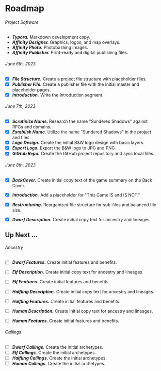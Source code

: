 # Roadmap

###### Project Software

- ***Typora.*** Markdown development copy.
- ***Affinity Designer.*** Graphics, logos, and map overlays.
- ***Affinity Photo.*** Photobashing images.
- ***Affinity Publisher.*** Print-ready and digital publishing files.

###### June 6th, 2023

- [x] ***File Structure.*** Create a project file structure with placeholder files.
- [x] ***Publisher File.*** Create a publisher file with the initial master and placeholder pages.
- [x] ***Introduction.*** Write the Introduction segment.

###### June 7th, 2023

- [x] ***Scrutinize Name.***  Research the name "Sundered Shadows" against RPGs and domains.
- [x] ***Establish Name.*** Utilize the name "Sundered Shadows" in the project and files.
- [x] ***Logo Design.*** Create the initial B&W logo design with basic layers.
- [x] ***Export Logo.*** Export the B&W logo to JPG and PNG.
- [x] ***GitHub Repo.*** Create the GitHub project repository and sync local files.

###### June 8th, 2023

- [x] ***BackCover.*** Create initial copy text of the game summary on the Back Cover.
- [x] ***Introduction.*** Add a placeholder for "This Game IS and IS NOT."
- [x] ***Restructuring.*** Reorganized file structure for sub-files and balanced file size.
- [x] ***Dwarf Description.*** Create initial copy text for ancestry and lineages.



## Up Next ...

###### Ancestry

- [ ] ***Dwarf Features.*** Create initial features and benefits.

- [ ] ***Elf Description.*** Create initial copy text for ancestry and lineages.
- [ ] ***Elf Features.*** Create initial features and benefits.

- [ ] ***Halfling Description.*** Create initial copy text for ancestry and lineages.
- [ ] ***Halfling Features.*** Create initial features and benefits.

- [ ] ***Human Description.*** Create initial copy text for ancestry and lineages.
- [ ] ***Human Features.*** Create initial features and benefits.

###### Callings

- [ ] ***Dwarf Callings.*** Create the initial archetypes.
- [ ] ***Elf Callings.*** Create the initial archetypes.
- [ ] ***Halfling Callings.*** Create the initial archetypes.
- [ ] ***Human Callings.*** Create the initial archetypes.
